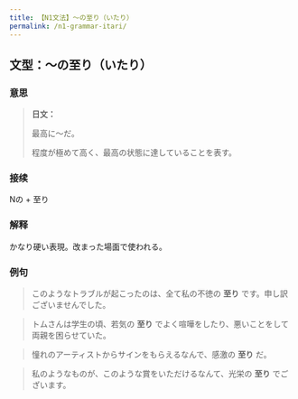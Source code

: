 ```yaml
---
title: 【N1文法】〜の至り（いたり）
permalink: /n1-grammar-itari/
---
```


## 文型：〜の至り（いたり）

### 意思

> **日文：**
> 
> 最高に〜だ。
> 
> 程度が極めて高く、最高の状態に達していることを表す。


### 接续

Nの + 至り

### 解释

かなり硬い表現。改まった場面で使われる。

### 例句

> このようなトラブルが起こったのは、全て私の不徳の **至り** です。申し訳ございませんでした。

> トムさんは学生の頃、若気の **至り** でよく喧嘩をしたり、悪いことをして両親を困らせていた。

> 憧れのアーティストからサインをもらえるなんで、感激の **至り** だ。

> 私のようなものが、このような賞をいただけるなんて、光栄の **至り** でございます。

